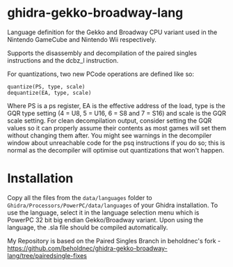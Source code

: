 # ghidra-gekko-broadway-lang
Language definition for the Gekko and Broadway CPU variant used in the Nintendo GameCube and Nintendo Wii respectively.

Supports the disassembly and decompilation of the paired singles instructions and the dcbz_l instruction.

For quantizations, two new PCode operations are defined like so:

    quantize(PS, type, scale)
    dequantize(EA, type, scale)

Where PS is a ps register, EA is the effective address of the load, type is the GQR type setting (4 = U8, 5 = U16, 6 = S8 and 7 = S16) and scale is the GQR scale setting. For clean decompilation output, consider setting the GQR values so it can properly assume their contents as most games will set them without changing them after. You might see warnings in the decompiler window about unreachable code for the psq instructions if you do so; this is normal as the decompiler will optimise out quantizations that won't happen.

# Installation

Copy all the files from the `data/languages` folder to `Ghidra/Processors/PowerPC/data/languages` of your Ghidra installation. To use the language, select it in the language selection menu which is PowerPC 32 bit big endian Gekko/Broadway variant. Upon using the language, the .sla file should be compiled automatically.


My Repository is based on the Paired Singles Branch in beholdnec's fork - https://github.com/beholdnec/ghidra-gekko-broadway-lang/tree/pairedsingle-fixes
